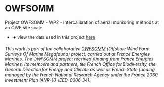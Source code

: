 # OWFSOMM
Project OWFSOMM - WP2 - Intercalibration of aerial monitoring methods at an OWF site scale 

- :airplane: view the data used in this project [here](https://github.com/maudqueroue/OWFSOMM/tree/main/data)


*This work is part of the collaborative [OWFSOMM](https://www.france-energies-marines.org/projets/owfsomm/) (Offshore Wind Farm Surveys Of Marine Megafauna) project, carried out at France Energies Marines. The OWFSOMM project received funding from France Energies Marines, its members and partners, the French Office for Biodiversity, the General Direction for Energy and Climate as well as French State funding managed by the French National Research Agency under the France 2030 Investment Plan (ANR-10-IEED-0006-34).* 
